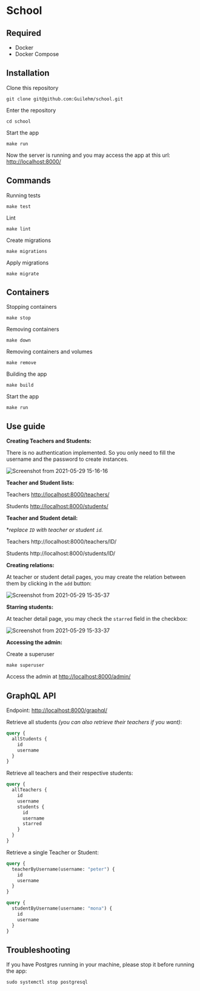 # School

## Required
* Docker
* Docker Compose

## Installation

Clone this repository

    git clone git@github.com:Guilehm/school.git
    
Enter the repository

    cd school

Start the app

    make run
    
Now the server is running and you may access the app at this url: [http://localhost:8000/](http://localhost:8000/users/)   


## Commands

Running tests

    make test
    
Lint

    make lint
    
Create migrations

    make migrations

Apply migrations
   
    make migrate


## Containers
Stopping containers

    make stop
    
Removing containers

    make down
    
Removing containers and volumes

    make remove
    
Building the app

    make build
    
Start the app

    make run
    

## Use guide

**Creating Teachers and Students:**

There is no authentication implemented. So you only need to fill the username and the password to create instances.

![Screenshot from 2021-05-29 15-16-16](https://user-images.githubusercontent.com/33688752/120080834-f7ca8380-c090-11eb-84e1-da364eabc723.png)


**Teacher and Student lists:**

Teachers [http://localhost:8000/teachers/](http://localhost:8000/teachers/)

Students [http://localhost:8000/students/](http://localhost:8000/students/)


**Teacher and Student detail:**

**replace `ID` with teacher or student `id`.*

Teachers http://localhost:8000/teachers/ID/

Students http://localhost:8000/students/ID/


**Creating relations:**

At teacher or student detail pages, you may create the relation between them by clicking in the `add` button:

![Screenshot from 2021-05-29 15-35-37](https://user-images.githubusercontent.com/33688752/120081334-8b9d4f00-c093-11eb-91dd-f11f142c778e.png)


**Starring students:**

At teacher detail page, you may check the `starred` field in the checkbox:

![Screenshot from 2021-05-29 15-33-37](https://user-images.githubusercontent.com/33688752/120081275-47aa4a00-c093-11eb-827f-86a477c54685.png)

**Accessing the admin:**

Create a superuser

    make superuser
    
Access the admin at [http://localhost:8000/admin/](http://localhost:8000/admin/)

## GraphQL API

Endpoint: [http://localhost:8000/graphql/](http://localhost:8000/graphql/)

Retrieve all students *(you can also retrieve their teachers if you want)*:
```graphql
query {
  allStudents {
    id
    username
  }
}
```

Retrieve all teachers and their respective students:
```graphql
query {
  allTeachers {
    id
    username
    students {
      id
      username
      starred
    }
  }
}
```

Retrieve a single Teacher or Student:
```graphql
query {
  teacherByUsername(username: "peter") {
    id
    username
  }
}
```
```graphql
query {
  studentByUsername(username: "mona") {
    id
    username
  }
}
```



## Troubleshooting

If you have Postgres running in your machine, please stop it before running the app:

    sudo systemctl stop postgresql
